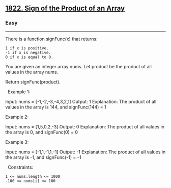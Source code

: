 <h2><a href="https://leetcode.com/problems/sign-of-the-product-of-an-array/">1822. Sign of the Product of an Array</a></h2><h3>Easy</h3><hr>There is a function signFunc(x) that returns:


	1 if x is positive.
	-1 if x is negative.
	0 if x is equal to 0.


You are given an integer array nums. Let product be the product of all values in the array nums.

Return signFunc(product).

 
Example 1:

Input: nums = [-1,-2,-3,-4,3,2,1]
Output: 1
Explanation: The product of all values in the array is 144, and signFunc(144) = 1


Example 2:

Input: nums = [1,5,0,2,-3]
Output: 0
Explanation: The product of all values in the array is 0, and signFunc(0) = 0


Example 3:

Input: nums = [-1,1,-1,1,-1]
Output: -1
Explanation: The product of all values in the array is -1, and signFunc(-1) = -1


 
Constraints:


	1 <= nums.length <= 1000
	-100 <= nums[i] <= 100

